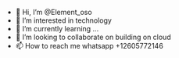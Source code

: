 - 👋 Hi, I’m @Element_oso
- 👀 I’m interested in technology
- 🌱 I’m currently learning ...
- 💞️ I’m looking to collaborate on building on cloud
- 📫 How to reach me whatsapp +12605772146

<!---
Element_oso/Element_oso is a ✨ special ✨ repository because its `README.md` (this file) appears on your GitHub profile.
You can click the Preview link to take a look at your changes.
--->
